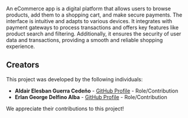 An eCommerce app is a digital platform that allows users to browse products, add them to a shopping cart, and make secure payments. The interface is intuitive and adapts to various devices. It integrates with payment gateways to process transactions and offers key features like product search and filtering. Additionally, it ensures the security of user data and transactions, providing a smooth and reliable shopping experience.

## Creators

This project was developed by the following individuals:

- **Aldair Elesban Guerra Cedeño** - [GitHub Profile](https://github.com/kirEwc) - Role/Contribution
- **Erlan George Delfino Alba** - [GitHub Profile](https://github.com/erlandel) - Role/Contribution

We appreciate their contributions to this project!
